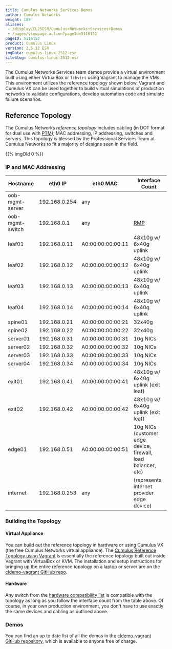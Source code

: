 ```yaml
---
title: Cumulus Networks Services Demos
author: Cumulus Networks
weight: 189
aliases:
 - /display/CL25ESR/Cumulus+Networks+Services+Demos
 - /pages/viewpage.action?pageId=5116152
pageID: 5116152
product: Cumulus Linux
version: 2.5.12 ESR
imgData: cumulus-linux-2512-esr
siteSlug: cumulus-linux-2512-esr
---
```

The Cumulus Networks Services team demos provide a virtual environment
built using either VirtualBox or `libvirt` using Vagrant to manage the
VMs. This environment utilizes the reference topology shown below.
Vagrant and Cumulus VX can be used together to build virtual simulations
of production networks to validate configurations, develop automation
code and simulate failure scenarios.

## <span>Reference Topology</span>

The Cumulus Networks *reference topology* includes cabling (in DOT
format for dual use with
[PTM](/version/cumulus-linux-2512-esr/Layer_1_and_Layer_2_Features/Prescriptive_Topology_Manager_-_PTM)),
MAC addressing, IP addressing, switches and servers. This topology is
blessed by the Professional Services Team at Cumulus Networks to fit a
majority of designs seen in the field.

{{% imgOld 0 %}}

### <span>IP and MAC Addressing</span>

| Hostname        | eth0 IP       | eth0 MAC          | Interface Count                                               |
| --------------- | ------------- | ----------------- | ------------------------------------------------------------- |
| oob-mgmt-server | 192.168.0.254 | any               |                                                               |
| oob-mgmt-switch | 192.168.0.1   | any               | [RMP](https://cumulusnetworks.com/cumulus-rmp/overview/)      |
| leaf01          | 192.168.0.11  | A0:00:00:00:00:11 | 48x10g w/ 6x40g uplink                                        |
| leaf02          | 192.168.0.12  | A0:00:00:00:00:12 | 48x10g w/ 6x40g uplink                                        |
| leaf03          | 192.168.0.13  | A0:00:00:00:00:13 | 48x10g w/ 6x40g uplink                                        |
| leaf04          | 192.168.0.14  | A0:00:00:00:00:14 | 48x10g w/ 6x40g uplink                                        |
| spine01         | 192.168.0.21  | A0:00:00:00:00:21 | 32x40g                                                        |
| spine02         | 192.168.0.22  | A0:00:00:00:00:22 | 32x40g                                                        |
| server01        | 192.168.0.31  | A0:00:00:00:00:31 | 10g NICs                                                      |
| server02        | 192.168.0.32  | A0:00:00:00:00:32 | 10g NICs                                                      |
| server03        | 192.168.0.33  | A0:00:00:00:00:33 | 10g NICs                                                      |
| server04        | 192.168.0.34  | A0:00:00:00:00:34 | 10g NICs                                                      |
| exit01          | 192.168.0.41  | A0:00:00:00:00:41 | 48x10g w/ 6x40g uplink (exit leaf)                            |
| exit02          | 192.168.0.42  | A0:00:00:00:00:42 | 48x10g w/ 6x40g uplink (exit leaf)                            |
| edge01          | 192.168.0.51  | A0:00:00:00:00:51 | 10g NICs (customer edge device, firewall, load balancer, etc) |
| internet        | 192.168.0.253 | any               | (represents internet provider edge device)                    |

### <span>Building the Topology</span>

#### <span>Virtual Appliance</span>

You can build out the reference topology in hardware or using Cumulus VX
(the free Cumulus Networks virtual appliance). The [Cumulus Reference
Topology using
Vagrant](https://github.com/CumulusNetworks/cldemo-vagrant/tree/2.5.x)
is essentially the reference topology built out inside Vagrant with
VirtualBox or KVM. The installation and setup instructions for bringing
up the entire reference topology on a laptop or server are on the
[cldemo-vagrant GitHub
repo](https://github.com/CumulusNetworks/cldemo-vagrant/tree/2.5.x).

#### <span>Hardware</span>

Any switch from the [hardware compatibility
list](https://cumulusnetworks.com/support/linux-hardware-compatibility-list/)
is compatible with the topology as long as you follow the interface
count from the table above. Of course, in your own production
environment, you don't have to use exactly the same devices and cabling
as outlined above.

### <span>Demos</span>

You can find an up to date list of all the demos in the [cldemo-vagrant
GitHub
repository](https://github.com/CumulusNetworks/cldemo-vagrant/tree/2.5.x#available-demos),
which is available to anyone free of charge.
